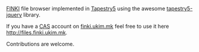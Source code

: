 <a href="http://finki.ukim.mk">FINKI</a> file browser implemented in <a href="http://tapestry.apache.org">Tapestry5</a> 
using the awesome <a href="http://tapestry5-jquery.com/">tapestry5-jquery</a> library.

If you have a <a href="http://www.cas.org/">CAS</a> account on <a href="http://finki.ukim.mk">finki.ukim.mk</a> 
feel free to use it here <a href="http://files.finki.ukim.mk">http://files.finki.ukim.mk</a>.

Contributions are welcome.


